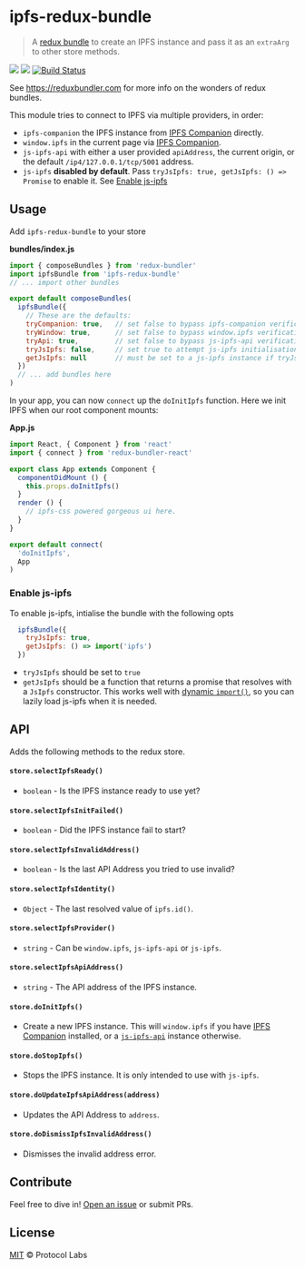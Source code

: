 # ipfs-redux-bundle

> A [redux bundle](https://reduxbundler.com/) to create an IPFS instance and pass it as an `extraArg` to other store methods.

[![](https://img.shields.io/badge/project-IPFS-blue.svg)](http://ipfs.io/) [![](https://img.shields.io/badge/freenode-%23ipfs-blue.svg)](http://webchat.freenode.net/?channels=%23ipfs) [![Build Status](https://travis-ci.org/ipfs-shipyard/ipfs-redux-bundle.svg?branch=master)](https://travis-ci.org/ipfs-shipyard/ipfs-redux-bundle)

See https://reduxbundler.com for more info on the wonders of redux bundles.

This module tries to connect to IPFS via multiple providers, in order:

- `ipfs-companion` the IPFS instance from [IPFS Companion](https://github.com/ipfs-shipyard/ipfs-companion) directly.
- `window.ipfs` in the current page via [IPFS Companion](https://github.com/ipfs-shipyard/ipfs-companion).
- `js-ipfs-api` with either a user provided `apiAddress`, the current origin, or the default `/ip4/127.0.0.1/tcp/5001` address.
- `js-ipfs` **disabled by default**. Pass `tryJsIpfs: true, getJsIpfs: () => Promise` to enable it. See [Enable js-ipfs](#enable-js-ipfs)

## Usage

Add `ipfs-redux-bundle` to your store

**bundles/index.js**

```js
import { composeBundles } from 'redux-bundler'
import ipfsBundle from 'ipfs-redux-bundle'
// ... import other bundles

export default composeBundles(
  ipfsBundle({
    // These are the defaults:
    tryCompanion: true,   // set false to bypass ipfs-companion verification
    tryWindow: true,      // set false to bypass window.ipfs verification
    tryApi: true,         // set false to bypass js-ipfs-api verification. Uses data from ipfsApi variable in localStorage
    tryJsIpfs: false,     // set true to attempt js-ipfs initialisation.
    getJsIpfs: null       // must be set to a js-ipfs instance if tryJsIpfs is true.
  })
  // ... add bundles here
)
```

In your app, you can now `connect` up the `doInitIpfs` function. Here we init IPFS when our root component mounts:

**App.js**

```js
import React, { Component } from 'react'
import { connect } from 'redux-bundler-react'

export class App extends Component {
  componentDidMount () {
    this.props.doInitIpfs()
  }
  render () {
    // ipfs-css powered gorgeous ui here.
  }
}

export default connect(
  'doInitIpfs',
  App
)
```

### Enable js-ipfs

To enable js-ipfs, intialise the bundle with the following opts

```js
  ipfsBundle({
    tryJsIpfs: true,
    getJsIpfs: () => import('ipfs')
  })
```

- `tryJsIpfs` should be set to `true`
- `getJsIpfs` should be a function that returns a promise that resolves with a `JsIpfs` constructor. This works well with [dynamic `import()`](https://developers.google.com/web/updates/2017/11/dynamic-import), so you can lazily load js-ipfs when it is needed.

## API

Adds the following methods to the redux store.

#### `store.selectIpfsReady()`

- `boolean` - Is the IPFS instance ready to use yet?

#### `store.selectIpfsInitFailed()`

- `boolean` - Did the IPFS instance fail to start?

#### `store.selectIpfsInvalidAddress()`

- `boolean` - Is the last API Address you tried to use invalid?

#### `store.selectIpfsIdentity()`

- `Object` - The last resolved value of `ipfs.id()`.

#### `store.selectIpfsProvider()`

- `string` - Can be `window.ipfs`, `js-ipfs-api` or `js-ipfs`.

#### `store.selectIpfsApiAddress()`

- `string` - The API address of the IPFS instance.

#### `store.doInitIpfs()`

- Create a new IPFS instance. This will `window.ipfs` if you have [IPFS Companion](https://github.com/ipfs-shipyard/ipfs-companion) installed, or a [`js-ipfs-api`](https://github.com/ipfs/js-ipfs-api) instance otherwise.

#### `store.doStopIpfs()`

- Stops the IPFS instance. It is only intended to use with `js-ipfs`.

#### `store.doUpdateIpfsApiAddress(address)`

- Updates the API Address to `address`.

#### `store.doDismissIpfsInvalidAddress()`

- Dismisses the invalid address error.

## Contribute

Feel free to dive in! [Open an issue](https://github.com/ipfs-shipyard/ipfs-redux-bundle/issues/new) or submit PRs.

## License

[MIT](LICENSE) © Protocol Labs
